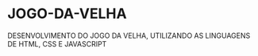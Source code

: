 # JOGO-DA-VELHA
DESENVOLVIMENTO DO JOGO DA VELHA, UTILIZANDO AS LINGUAGENS DE HTML, CSS E JAVASCRIPT
